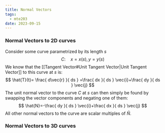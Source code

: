 ```yaml
---
title: Normal Vectors
tags:
  - mte203
date: 2023-09-15
---
```

### Normal Vectors to 2D curves
Consider some curve parametrized by its length $s$
$$
C: \quad x=x(s), y=y(s)
$$
We know that the [[Tangent Vector#Unit Tangent Vector|Unit Tangent Vector]] to this curve at $s$ is:
$$
\hat{T}(t)= \frac{ d\vec{r} }{ ds } =\frac{ dx }{ ds } \vec{i}+\frac{ dy }{ ds } \vec{j}
$$
The unit normal vector to the curve $C$ at $s$ can then simply be found by swapping the vector components and negating one of them:
$$
\hat{N}=-\frac{ dy }{ ds } \vec{i}+\frac{ dx }{ ds } \vec{j}
$$
All other normal vectors to the curve are scalar multiples of $\hat{N}$.

### Normal Vectors to 3D curves
